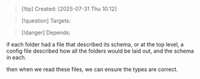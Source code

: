 
>[!tip] Created: [2025-07-31 Thu 10:12]

>[!question] Targets: 

>[!danger] Depends: 

if each folder had a file that described its schema, or at the top level, a config file described how all the folders would be laid out, and the schema in each.

then when we read these files, we can ensure the types are correct.